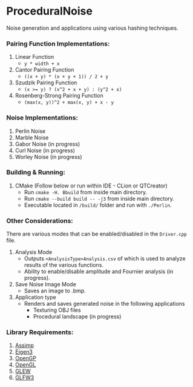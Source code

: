 # ProceduralNoise

Noise generation and applications using various hashing techniques.

### Pairing Function Implementations:

  1. Linear Function 
      - `y * width + x`
  2. Cantor Pairing Function
      - `((x + y) * (x + y + 1)) / 2 + y`
  3. Szudzik Pairing Function 
      - `(x >= y) ? (x^2 + x + y) : (y^2 + x)`
  4. Rosenberg-Strong Pairing Function 
      - `(max(x, y))^2 + max(x, y) + x - y`

### Noise Implementations:

  1. Perlin Noise
  2. Marble Noise
  3. Gabor Noise (in progress)
  4. Curl Noise (in progress)
  5. Worley Noise (in progress)

### Building & Running:

  1. CMake (Follow below or run within IDE - CLion or QTCreator)
      - Run  `cmake -H. Bbuild` from inside main directory.
      - Run  `cmake --build build -- -j3` from inside main directory.
      - Executable located in `/build/` folder and run with `./Perlin`.

### Other Considerations:

There are various modes that can be enabled/disabled in the `Driver.cpp` file. 

  1. Analysis Mode 
      - Outputs `<AnalysisType>Analysis.csv` of which is used to analyze results of the various functions.
      - Ability to enable/disable amplitude and Fournier analysis (in progress).
  2. Save Noise Image Mode
      - Saves an image to .bmp.
  3. Application type
      - Renders and saves generated noise in the following applications
          - Texturing OBJ files
          - Procedural landscape (in progress)
          
### Library Requirements:
  1. [Assimp](https://www.assimp.org/)
  2. [Eigen3](https://eigen.tuxfamily.org/dox/)
  3. [OpenGP](https://github.com/OpenGP/OpenGP)
  4. [OpenGL](https://www.opengl.org/)
  5. [GLEW](http://glew.sourceforge.net/)
  6. [GLFW3](https://www.glfw.org/)
